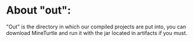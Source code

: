 About "out":
===
"Out" is the directory in which our compiled projects are put into, you can download MineTurtle and run it with the jar located in artifacts if you must.
